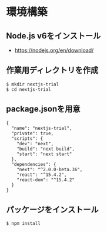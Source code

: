 # 環境構築

## Node.js v6をインストール

- https://nodejs.org/en/download/

## 作業用ディレクトリを作成

```
$ mkdir nextjs-trial
$ cd nextjs-trial
```

## package.jsonを用意

```
{
  "name": "nextjs-trial",
  "private": true,
  "scripts": {
    "dev": "next",
    "build": "next build",
    "start": "next start"
  },
  "dependencies": {
    "next": "^2.0.0-beta.36",
    "react": "^15.4.2",
    "react-dom": "^15.4.2"
  }
}
```

## パッケージをインストール

```
$ npm install
```
